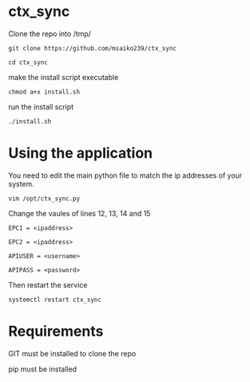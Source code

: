 # ctx_sync
Clone the repo into /tmp/

`git clone https://github.com/msaiko239/ctx_sync`

`cd ctx_sync`

make the install script executable

`chmod a+x install.sh`

run the install script

`./install.sh`

# Using the application
You need to edit the main python file to match the ip addresses of your system.

`vim /opt/ctx_sync.py`

Change the vaules of lines 12, 13, 14 and 15

`EPC1 = <ipaddress>`

`EPC2 = <ipaddress>`

`APIUSER = <username>`

`APIPASS = <password>`


Then restart the service

`systemctl restart ctx_sync`

# Requirements

GIT must be installed to clone the repo

pip must be installed
